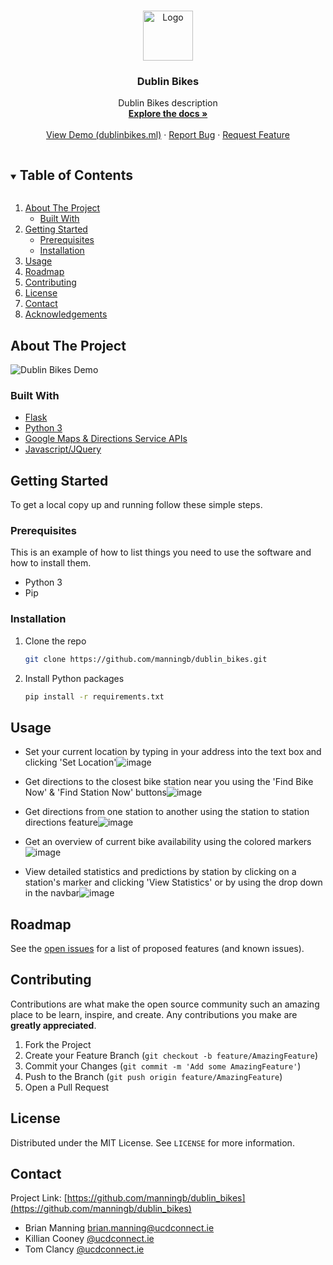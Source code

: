 <!--
*** Thanks for checking out the Best-README-Template. If you have a suggestion
*** that would make this better, please fork the repo and create a pull request
*** or simply open an issue with the tag "enhancement".
*** Thanks again! Now go create something AMAZING! :D
***
***
***
*** To avoid retyping too much info. Do a search and replace for the following:
*** manningb, dublin_bikes, twitter_handle, brian.manning@ucdconnect.ie, Dublin Bikes, project_description
-->

<!-- PROJECT SHIELDS -->
<!--
*** I'm using markdown "reference style" links for readability.
*** Reference links are enclosed in brackets [ ] instead of parentheses ( ).
*** See the bottom of this document for the declaration of the reference variables
*** for contributors-url, forks-url, etc. This is an optional, concise syntax you may use.
*** https://www.markdownguide.org/basic-syntax/#reference-style-links
-->
<!--
[![Contributors][contributors-shield]][contributors-url]
[![Forks][forks-shield]][forks-url]
[![Stargazers][stars-shield]][stars-url]
[![Issues][issues-shield]][issues-url]
[![MIT License][license-shield]][license-url]
[![LinkedIn][linkedin-shield]][linkedin-url]
 -->
<!-- PROJECT LOGO -->
<br />
<p align="center">
  <a href="https://github.com/manningb/dublin_bikes">
    <img src="https://github.com/manningb/dublin_bikes/blob/main/flask_app/static/img/loading.gif" alt="Logo" width="80" height="80">
  </a>

  <h3 align="center">Dublin Bikes</h3>

  <p align="center">
    Dublin Bikes description
    <br />
    <a href="https://github.com/manningb/dublin_bikes"><strong>Explore the docs »</strong></a>
    <br />
    <br />
    <a href="https://dublinbikes.ml">View Demo (dublinbikes.ml)</a>
    ·
    <a href="https://github.com/manningb/dublin_bikes/issues">Report Bug</a>
    ·
    <a href="https://github.com/manningb/dublin_bikes/issues">Request Feature</a>
  </p>
</p>

<!-- TABLE OF CONTENTS -->
<details open="open">
  <summary><h2 style="display: inline-block">Table of Contents</h2></summary>
  <ol>
    <li>
      <a href="#about-the-project">About The Project</a>
      <ul>
        <li><a href="#built-with">Built With</a></li>
      </ul>
    </li>
    <li>
      <a href="#getting-started">Getting Started</a>
      <ul>
        <li><a href="#prerequisites">Prerequisites</a></li>
        <li><a href="#installation">Installation</a></li>
      </ul>
    </li>
    <li><a href="#usage">Usage</a></li>
    <li><a href="#roadmap">Roadmap</a></li>
    <li><a href="#contributing">Contributing</a></li>
    <li><a href="#license">License</a></li>
    <li><a href="#contact">Contact</a></li>
    <li><a href="#acknowledgements">Acknowledgements</a></li>
  </ol>
</details>

<!-- ABOUT THE PROJECT -->

## About The Project

![Dublin Bikes Demo](images/demo.gif)

### Built With

- [Flask](Python)
- [Python 3](Python)
- [Google Maps & Directions Service APIs]()
- [Javascript/JQuery]()

<!-- GETTING STARTED -->

## Getting Started

To get a local copy up and running follow these simple steps.

### Prerequisites

This is an example of how to list things you need to use the software and how to install them.

- Python 3
- Pip

### Installation

1. Clone the repo
   ```sh
   git clone https://github.com/manningb/dublin_bikes.git
   ```
2. Install Python packages
   ```sh
   pip install -r requirements.txt
   ```

<!-- USAGE EXAMPLES -->

## Usage

- Set your current location by typing in your address into the text box and clicking 'Set Location'![image](https://user-images.githubusercontent.com/10169549/114904277-98c9eb80-9e0f-11eb-939f-20876fdbc522.png)

- Get directions to the closest bike station near you using the 'Find Bike Now' & 'Find Station Now' buttons![image](https://user-images.githubusercontent.com/10169549/114904359-b0a16f80-9e0f-11eb-972a-6e3f19487991.png)

- Get directions from one station to another using the station to station directions feature![image](https://user-images.githubusercontent.com/10169549/114905097-7a182480-9e10-11eb-9f67-b124134af06c.png)

- Get an overview of current bike availability using the colored markers![image](https://user-images.githubusercontent.com/10169549/114904432-c44cd600-9e0f-11eb-80f7-9b1049762723.png)

- View detailed statistics and predictions by station by clicking on a station's marker and clicking 'View Statistics' or by using the drop down in the navbar![image](https://user-images.githubusercontent.com/10169549/114904495-d4fd4c00-9e0f-11eb-916d-9a6821013e97.png)


<!-- ROADMAP -->

## Roadmap

See the [open issues](https://github.com/manningb/dublin_bikes/issues) for a list of proposed features (and known issues).

<!-- CONTRIBUTING -->

## Contributing

Contributions are what make the open source community such an amazing place to be learn, inspire, and create. Any contributions you make are **greatly appreciated**.

1. Fork the Project
2. Create your Feature Branch (`git checkout -b feature/AmazingFeature`)
3. Commit your Changes (`git commit -m 'Add some AmazingFeature'`)
4. Push to the Branch (`git push origin feature/AmazingFeature`)
5. Open a Pull Request

<!-- LICENSE -->

## License

Distributed under the MIT License. See `LICENSE` for more information.

<!-- CONTACT -->

## Contact
Project Link: [https://github.com/manningb/dublin_bikes](https://github.com/manningb/dublin_bikes)

- Brian Manning [brian.manning@ucdconnect.ie](mailto:brian.manning@ucdconnect.ie)
- Killian Cooney [@ucdconnect.ie](mailto:@ucdconnect.ie)
- Tom Clancy [@ucdconnect.ie](mailto:@ucdconnect.ie)

<!-- ACKNOWLEDGEMENTS -->
<!--
## Acknowledgements

- []()
- []()
- []()
-->
<!-- MARKDOWN LINKS & IMAGES -->
<!-- https://www.markdownguide.org/basic-syntax/#reference-style-links -->

[contributors-shield]: https://img.shields.io/github/contributors/manningb/repo.svg?style=for-the-badge&logo=appveyor
[contributors-url]: https://github.com/manningb/dublin_bikes/graphs/contributors
[forks-shield]: https://img.shields.io/github/forks/manningb/repo.svg?style=for-the-badge
[forks-url]: https://github.com/manningb/dublin_bikes/network/members
[stars-shield]: https://img.shields.io/github/stars/manningb/repo.svg?style=for-the-badge
[stars-url]: https://github.com/manningb/dublin_bikes/stargazers
[issues-shield]: https://img.shields.io/github/issues/manningb/repo.svg?style=for-the-badge
[issues-url]: https://github.com/manningb/dublin_bikes/issues
[license-shield]: https://img.shields.io/github/license/manningb/repo.svg?style=for-the-badge
[license-url]: https://github.com/manningb/dublin_bikes/blob/master/LICENSE.txt
[linkedin-shield]: https://img.shields.io/badge/-LinkedIn-black.svg?style=for-the-badge&logo=linkedin&colorB=555
[linkedin-url]: https://linkedin.com/in/manningb
